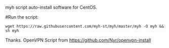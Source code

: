 myh script auto-install software for CentOS.

#Run the script:

    wget https://raw.githubusercontent.com/myh-st/myh/master/myh -O myh && sh myh

Thanks. OpenVPN Script from
https://github.com/Nyr/openvpn-install